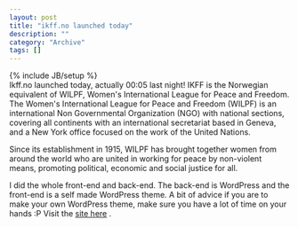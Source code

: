 ```yaml
--- 
layout: post 
title: "ikff.no launched today"
description: ""
category: "Archive"
tags: []
---
```

{% include JB/setup %}  
Ikff.no launched today, actually 00:05 last night!
 IKFF is the Norwegian equivalent of WILPF, Women's International League for Peace and Freedom.
 The Women's International League for Peace and Freedom (WILPF) is an international Non Governmental Organization (NGO) with national sections, covering all continents with an international secretariat based in Geneva, and a New York office focused on the work of the United Nations.

Since its establishment in 1915, WILPF has brought together women from around the world who are united in working for peace by non-violent means, promoting political, economic and social justice for all. 

I did the whole front-end and back-end. The back-end is WordPress and the front-end is a self made WordPress theme. A bit of advice if you are to make your own WordPress theme, make sure you have a lot of time on your hands :P
 Visit the <a href="www.ikff.no">site here</a> .
